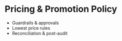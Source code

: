 # Pricing & Promotion Policy

- Guardrails & approvals
- Lowest price rules
- Reconciliation & post-audit
